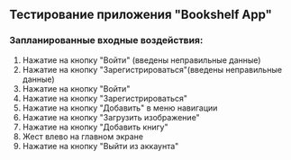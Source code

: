## Тестирование приложения "Bookshelf App" 

### Запланированные входные воздействия:

1. Нажатие на кнопку "Войти" (введены неправильные данные)
2. Нажатие на кнопку "Зарегистрироваться"(введены неправильные данные)
3. Нажатие на кнопку "Войти"
4. Нажатие на кнопку "Зарегистрироваться"
5. Нажатие на кнопку "Добавить" в меню навигации
6. Нажатие на кнопку "Загрузить изображение"
7. Нажатие на кнопку "Добавить книгу"
8. Жест влево на главном экране
9. Нажатие на кнопку "Выйти из аккаунта"